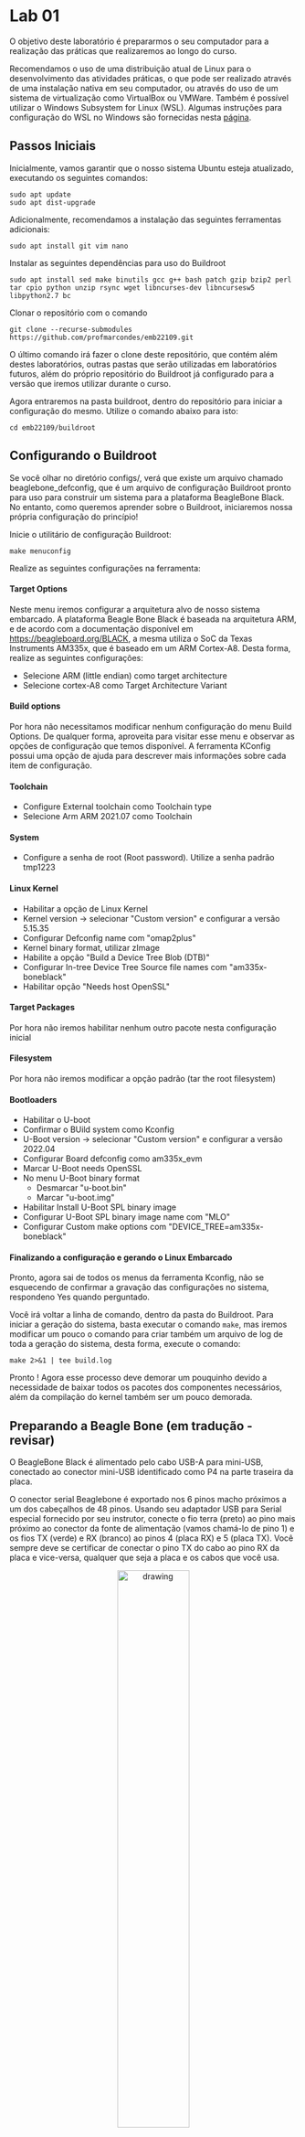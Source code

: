 # Lab 01

O objetivo deste laboratório é prepararmos o seu computador para a realização das práticas que realizaremos ao longo do curso.

Recomendamos o uso de uma distribuição atual de Linux para o desenvolvimento das atividades práticas, o que pode ser realizado através de uma instalação nativa em seu computador, ou através do uso de um sistema de virtualização como VirtualBox ou VMWare. Também é possível utilizar o Windows Subsystem for Linux (WSL). Algumas instruções para configuração do WSL no Windows são fornecidas nesta [página](wsl/README.md).

## Passos Iniciais

Inicialmente, vamos garantir que o nosso sistema Ubuntu esteja atualizado, executando os seguintes comandos:

```
sudo apt update
sudo apt dist-upgrade
```

Adicionalmente, recomendamos a instalação das seguintes ferramentas adicionais:

```
sudo apt install git vim nano 
```

Instalar as seguintes dependências para uso do Buildroot

```
sudo apt install sed make binutils gcc g++ bash patch gzip bzip2 perl tar cpio python unzip rsync wget libncurses-dev libncursesw5 libpython2.7 bc 
```

Clonar o repositório com o comando

```
git clone --recurse-submodules https://github.com/profmarcondes/emb22109.git
```

O último comando irá fazer o clone deste repositório, que contém além destes laboratórios, outras pastas que serão utilizadas em laboratórios futuros, além do próprio repositório do Buildroot já configurado para a versão que iremos utilizar durante o curso.

Agora entraremos na pasta buildroot, dentro do repositório para iniciar a configuração do mesmo. Utilize o comando abaixo para isto:

```
cd emb22109/buildroot
```

## Configurando o Buildroot

Se você olhar no diretório configs/, verá que existe um arquivo chamado beaglebone_defconfig, que é um arquivo de configuração Buildroot pronto para uso para construir um sistema para a plataforma BeagleBone Black. No entanto, como queremos aprender sobre o Buildroot, iniciaremos nossa própria configuração do princípio!

Inicie o utilitário de configuração Buildroot:

```
make menuconfig
```

Realize as seguintes configurações na ferramenta:

#### Target Options

Neste menu iremos configurar a arquitetura alvo de nosso sistema embarcado. A plataforma Beagle Bone Black é baseada na arquitetura ARM, e de acordo com a documentação disponível em https://beagleboard.org/BLACK, a mesma utiliza o SoC da Texas Instruments AM335x, que é baseado em um ARM Cortex-A8. Desta forma, realize as seguintes configurações:

  - Selecione ARM (little endian) como  target architecture
  - Selecione cortex-A8 como Target Architecture Variant

#### Build options

Por hora não necessitamos modificar nenhum configuração do menu Build Options. De qualquer forma, aproveita para visitar esse menu e observar as opções de configuração que temos disponível. A ferramenta KConfig possui uma opção de ajuda para descrever mais informações sobre cada item de configuração. 

#### Toolchain
  - Configure External toolchain como Toolchain type
  - Selecione Arm ARM 2021.07 como Toolchain
 
#### System
 - Configure a senha de root (Root password). Utilize a senha padrão tmp1223
 
#### Linux Kernel
 - Habilitar a opção de Linux Kernel 
 - Kernel version -> selecionar "Custom version" e configurar a versão 5.15.35
 - Configurar Defconfig name com "omap2plus"
 - Kernel binary format, utilizar zImage
 - Habilite a opção "Build a Device Tree Blob (DTB)" 
 - Configurar In-tree Device Tree Source file names com "am335x-boneblack"
 - Habilitar opção "Needs host OpenSSL"
 
#### Target Packages

Por hora não iremos habilitar nenhum outro pacote nesta configuração inicial

#### Filesystem

Por hora não iremos modificar a opção padrão (tar the root filesystem)

#### Bootloaders

  - Habilitar o U-boot
  - Confirmar o BUild system como Kconfig
  - U-Boot version -> selecionar "Custom version" e configurar a versão 2022.04
  - Configurar Board defconfig como am335x_evm
  - Marcar U-Boot needs OpenSSL
  - No menu U-Boot binary format
    - Desmarcar "u-boot.bin"
    - Marcar "u-boot.img"
  - Habilitar Install U-Boot SPL binary image 
  - Configurar U-Boot SPL binary image name com "MLO"
  - Configurar Custom make options com "DEVICE_TREE=am335x-boneblack"

#### Finalizando a configuração e gerando o Linux Embarcado

Pronto, agora sai de todos os menus da ferramenta Kconfig, não se esquecendo de confirmar a gravação das configurações no sistema, respondeno Yes quando perguntado.

Você irá voltar a linha de comando, dentro da pasta do Buildroot. Para iniciar a geração do sistema, basta executar o comando ```make```, mas iremos modificar um pouco o comando para criar também um arquivo de log de toda a geração do sistema, desta forma, execute o comando:

```
make 2>&1 | tee build.log
```

Pronto ! Agora esse processo deve demorar um pouquinho devido a necessidade de baixar todos os pacotes dos componentes necessários, além da compilação do kernel também ser um pouco demorada.

## Preparando a Beagle Bone (em tradução - revisar)

O BeagleBone Black é alimentado pelo cabo USB-A para mini-USB, conectado ao conector mini-USB identificado como P4 na parte traseira da placa.

O conector serial Beaglebone é exportado nos 6 pinos macho próximos a um dos cabeçalhos de 48 pinos. Usando seu adaptador USB para Serial especial fornecido por seu instrutor, conecte o fio terra (preto) ao pino mais próximo ao conector da fonte de alimentação (vamos chamá-lo de pino 1) e os fios TX (verde) e RX (branco) ao pinos 4 (placa RX) e 5 (placa TX). Você sempre deve se certificar de conectar o pino TX do cabo ao pino RX da placa e vice-versa, qualquer que seja a placa e os cabos que você usa.

<p align="center"><img src="imgs/beaglebone-black-serial-connection.jpg" alt="drawing" align="center" width="50%"/>

Depois que o conector USB para serial estiver conectado, uma nova porta serial deve aparecer: /dev/ttyUSB0.

Você também pode ver este dispositivo aparecer olhando a saída do comando  `dmesg`.

Para se comunicar com a placa através da porta serial, instale um programa de comunicação serial, como o picocom:

```
sudo apt install picocom
```

Se você executar ls -l /dev/ttyUSB0, também poderá ver que apenas o root e os usuários pertencentes ao grupo dialout têm acesso de leitura e gravação a esse arquivo. Portanto, você precisa adicionar seu usuário ao grupo de discagem:

```
sudo adduser $USER dialout
```

*** adicionar observação sobre o WSL ***

Importante: para que a mudança de grupo seja efetiva, no Ubuntu 18.04, você deve reiniciar completamente o sistema <!--2 Conforme explicado em https://askubuntu.com/questions/1045993/after-adding-a-group-logoutlogin-is-notenough-in-18-04/.
-->. Uma solução alternativa é executar newgrp dialout, mas não é global. Você tem que executá-lo em cada terminal.

Agora, você pode executar `picocom -b 115200 /dev/ttyUSB0`, para iniciar a comunicação serial em /dev/ttyUSB0, com uma taxa de transmissão de 115200. Se desejar sair do picocom, pressione [Ctrl][a] seguido de [Ctrl][x].

Não deve haver nada na linha serial até agora, pois a placa ainda não foi energizada.


## Preparando o cartão SD

Nosso cartão SD precisa ser dividido em duas partições:

  - Uma primeira partição para o bootloader. Ele precisa atender aos requisitos do AM335x SoC para que possa encontrar o bootloader nesta partição. Deve ser uma partição FAT32. Vamos armazenar o bootloader (MLO e u-boot.img), a imagem do kernel (zImage) e a Árvore de Dispositivos (am335x-boneblack.dtb).
  - Uma segunda partição para o sistema de arquivos raiz. Ele pode usar qualquer tipo de sistema de arquivos que você quiser, mas para o nosso sistema, usaremos o ext4.

Primeiro, vamos identificar sob qual nome seu cartão SD é identificado em seu sistema: observe a saída de cat /proc/partitions e encontre seu cartão SD. Em geral, se você usar o leitor de cartão SD interno de um laptop, será mmcblk0, enquanto se usar um leitor de cartão SD USB externo, será sdX (ou seja, sdb, sdc, etc.). **Cuidado: /dev/sda geralmente é o disco rígido da sua máquina!**

Se o seu cartão SD for /dev/mmcblk0, as partições dentro do cartão SD serão nomeadas /dev/mmcblk0p1, /dev/mmcblk0p2, etc. Se o seu cartão SD for /dev/sdc, as partições internas serão nomeadas /dev/ sdc1, /dev/sdc2, etc.

Para formatar seu cartão SD, siga os seguintes passos:

1. Desmonte todas as partições do seu cartão SD (geralmente são montadas automaticamente pelo Ubuntu)

2. Apague o início do cartão SD para garantir que as partições existentes não sejam detectadas por engano:

   ```
   sudo dd if=/dev/zero of=/dev/mmcblk0 bs=1M count=16.
   ```
   
   Use sdc ou sdb em vez de mmcblk0, se necessário.

3. Crie as duas partições.
    - Inicie a ferramenta cfdisk para isso:
    
      ```
      sudo cfdisk /dev/mmcblk0
      ```
    
    - Escolha o tipo de tabela de partição DOS
    - Crie uma primeira partição pequena (128 MB), primária, do tipo e (W95 FAT16) e marque-a como inicializável
    - Crie uma segunda partição, também primária, com o restante do espaço disponível, do tipo 83 (Linux).
    - Sair do cfdisk


4. Formate a primeira partição como um sistema de arquivos FAT32:

   ```
   sudo mkfs.vfat -F 32 -n boot /dev/mmcblk0p1.
   ```

   Use sdc1 ou sdb1 em vez de mmcblk0p1, se necessário.

5. Formate a segunda partição como um sistema de arquivos ext4:

   ```
   sudo mkfs.ext4 -L rootfs -E nodiscard /dev/mmcblk0p2.
   ```
   
   Use sdc2 ou sdb2 em vez de mmcblk0p2, se necessário.
  
      - -L atribui um nome de volume à partição
      - -E nodiscard desativa o descarte de blocos inválidos. Embora essa seja uma opção útil para cartões com blocos defeituosos, pular essa etapa economiza longos minutos em cartões SD.

Remova o cartão SD e insira-o novamente, as duas partições devem ser montadas automaticamente, em /media/$USER/boot e /media/$USER/rootfs.

Agora tudo deve estar pronto. Esperançosamente, nesse momento, a compilação do Buildroot deve ter sido concluída. Se não, espere mais um pouco.

## Gravando o sistema

Depois que o Buildroot terminar de construir o sistema, é hora de colocá-lo no cartão SD:

  - Copie os arquivos MLO, u-boot.img, zImage e am335x-boneblack.dtb de output/images/ para a partição de inicialização do cartão SD.
    ```
    cp output/images/{MLO,u-boot.img,zImage,am335x-boneblack.dtb} /media/$USER/boot/
    ```
  - Extraia o arquivo rootfs.tar para a partição rootfs do cartão SD, usando:
    ```
    sudo tar -C /media/$USER/rootfs/ -xf output/images/rootfs.tar
    ```

- Crie um arquivo chamado `uEnv.txt` na partição de inicialização. Este arquivo deve conter as seguintes linhas:

```
bootpart=0:1
devtype=mmc
bootdir=
bootfile=zImage
bootpartition=mmcblk0p2
console=ttyS0,115200n8
loadaddr=0x82000000
fdtaddr=0x88000000
set_mmc1=if test $board_name = A33515BB; then setenv bootpartition mmcblk1p2; fi
set_bootargs=setenv bootargs console=${console} root=/dev/${bootpartition} rw rootfstype=ext4 rootwait
uenvcmd=run set_mmc1; run set_bootargs;run loadimage;run loadfdt;printenv bootargs;bootz ${loadaddr} - ${fdtaddr}
```
Estas linhas ensinam o bootloader U-Boot como carregar a imagem do kernel do Linux e o
Device Tree, antes de inicializar o kernel. <!--Ele usa um mecanismo U-Boot padrão chamado distro boot command, consulte https://source.denx.de/u-boot/u-boot/-/raw/master/doc/README. distro para mais detalhes.-->

Desmonte as duas partições do cartão SD e ejete o cartão SD.

## Boot do sistema

Insira o cartão SD no BeagleBone Black. Pressione o botão S2 (localizado perto do conector host USB) e conecte o cabo de alimentação USB enquanto segura S2. Pressionar S2 força o BeagleBoneBlack a inicializar a partir do cartão SD em vez do eMMC interno.

Você deve ver o seu sistema inicializando. Certifique-se de que o U-Boot SPL e a versão do U-Boot e as datas de construção correspondem à data atual. Faça a mesma verificação para o kernel do Linux.

Faça login como root no BeagleBone Black e explore o sistema. Execute ps para ver quais processos estão em execução e observe o que o Buildroot gerou em /bin, /lib, /usr e /etc.

Nota: se o seu sistema não inicializar conforme o esperado, certifique-se de redefinir o ambiente U-Boot executando os seguintes comandos U-Boot:

```
env padrão -f -a
saveenv
```

e redefinir. Isso é necessário porque o U-Boot carregado do cartão SD ainda carrega o ambiente U-Boot do eMMC. Peça esclarecimentos adicionais ao seu instrutor, se necessário.

## Explore o log de construção do sistema

De volta à sua máquina de compilação, já que redirecionamos a saída da compilação para um arquivo chamado build.log, agora podemos dar uma olhada nele para ver o que aconteceu. Como a compilação Buildroot é bastante detalhada, Buildroot imprime antes de cada etapa importante uma mensagem prefixada pelo sinal >>>. Portanto, para ter uma ideia geral do que a compilação fez, você pode executar:

```
grep ">>>" build.log
```

Você vê os diferentes pacotes entre baixados, extraídos, corrigidos, configurados, construídos e
instalado.

Sinta-se à vontade para explorar o diretório output/ também.

